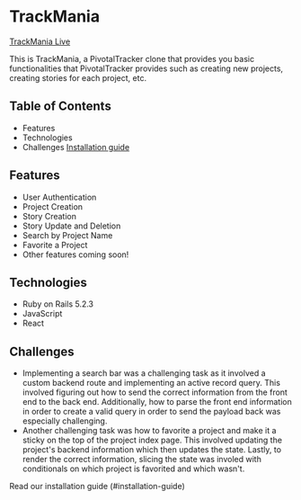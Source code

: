 # TrackMania
[TrackMania Live](https://trackmania.herokuapp.com/)

This is TrackMania, a PivotalTracker clone that provides you basic functionalities that PivotalTracker provides such as creating new projects, creating stories for each project, etc.

## Table of Contents
* Features
* Technologies
* Challenges
<a href='#installation-guide' id='installation-guide' class='anchor' aria-hidden='true'>Installation guide</a>

## Features

* User Authentication
* Project Creation
* Story Creation
* Story Update and Deletion
* Search by Project Name
* Favorite a Project
* Other features coming soon!

## Technologies

* Ruby on Rails 5.2.3
* JavaScript
* React

## Challenges

* Implementing a search bar was a challenging task as it involved a custom backend route and implementing an active record query.  This involved figuring out how to send the correct information from the front end to the back end. Additionally, how to parse the front end information in order to create a valid query in order to send the payload back was especially challenging.
* Another challenging task was how to favorite a project and make it a sticky on the top of the project index page. This involved updating the project's backend information which then updates the state. Lastly, to render the correct information, slicing the state was involed with conditionals on which project is favorited and which wasn't.

Read our installation guide (#installation-guide)
